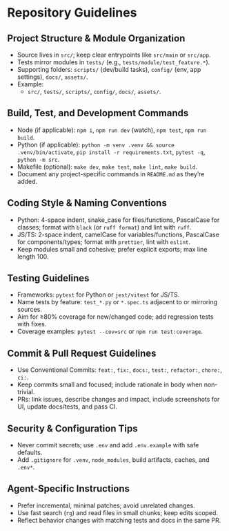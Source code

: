 # Repository Guidelines

## Project Structure & Module Organization
- Source lives in `src/`; keep clear entrypoints like `src/main` or `src/app`.
- Tests mirror modules in `tests/` (e.g., `tests/module/test_feature.*`).
- Supporting folders: `scripts/` (dev/build tasks), `config/` (env, app settings), `docs/`, `assets/`.
- Example:
  - `src/`, `tests/`, `scripts/`, `config/`, `docs/`, `assets/`.

## Build, Test, and Development Commands
- Node (if applicable): `npm i`, `npm run dev` (watch), `npm test`, `npm run build`.
- Python (if applicable): `python -m venv .venv && source .venv/bin/activate`, `pip install -r requirements.txt`, `pytest -q`, `python -m src`.
- Makefile (optional): `make dev`, `make test`, `make lint`, `make build`.
- Document any project-specific commands in `README.md` as they’re added.

## Coding Style & Naming Conventions
- Python: 4-space indent, snake_case for files/functions, PascalCase for classes; format with `black` (or `ruff format`) and lint with `ruff`.
- JS/TS: 2-space indent, camelCase for variables/functions, PascalCase for components/types; format with `prettier`, lint with `eslint`.
- Keep modules small and cohesive; prefer explicit exports; max line length 100.

## Testing Guidelines
- Frameworks: `pytest` for Python or `jest/vitest` for JS/TS.
- Name tests by feature: `test_*.py` or `*.spec.ts` adjacent to or mirroring sources.
- Aim for ≥80% coverage for new/changed code; add regression tests with fixes.
- Coverage examples: `pytest --cov=src` or `npm run test:coverage`.

## Commit & Pull Request Guidelines
- Use Conventional Commits: `feat:`, `fix:`, `docs:`, `test:`, `refactor:`, `chore:`, `ci:`.
- Keep commits small and focused; include rationale in body when non-trivial.
- PRs: link issues, describe changes and impact, include screenshots for UI, update docs/tests, and pass CI.

## Security & Configuration Tips
- Never commit secrets; use `.env` and add `.env.example` with safe defaults.
- Add `.gitignore` for `.venv`, `node_modules`, build artifacts, caches, and `.env*`.

## Agent-Specific Instructions
- Prefer incremental, minimal patches; avoid unrelated changes.
- Use fast search (`rg`) and read files in small chunks; keep edits scoped.
- Reflect behavior changes with matching tests and docs in the same PR.
